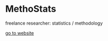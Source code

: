 # MethoStats

freelance researcher: statistics / methodology

<a href="http://wcools.github.io/MethoStats/service.html">go to website</a>
